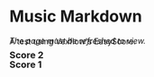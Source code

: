 # Music Markdown

A test using Vexflow's EasyScore.

### Score 1

<div id="score1" style="margin-top:-60px"></div>

### Score 2

<div id="score2" style="margin-top:-60px"></div>

<script src="https://cdn.jsdelivr.net/npm/vexflow@4.2.2/build/cjs/vexflow.js"></script>

<script>
const { Renderer, Stave, TextNote } = Vex.Flow;

// Create an SVG renderer and attach it to the DIV element named "boo".
const div1 = document.getElementById("score1");
const renderer1 = new Renderer(div1, Renderer.Backends.SVG);
// Configure the rendering context.
renderer1.resize(500, 150);
const context1 = renderer1.getContext();
// Create a stave of width 400 at position 10, 40 on the canvas.
const stave1 = new Stave(10, 40, 400);
// Add a clef and time signature.
stave1.addClef("treble").addTimeSignature("4/4");
// Connect it to the rendering context and draw!
stave1.setContext(context1).draw();
// Create an SVG renderer and attach it to the DIV element named "boo".

const div2 = document.getElementById("score2");
const renderer2 = new Renderer(div2, Renderer.Backends.SVG);
// Configure the rendering context.
renderer2.resize(500, 150);
const context2 = renderer2.getContext();
// Create a stave of width 400 at position 10, 40 on the canvas.
const stave2 = new Stave(10, 40, 400);
// Add a clef and time signature.
stave2.addClef("treble").addTimeSignature("4/4");
// Connect it to the rendering context and draw!
stave2.setContext(context2).draw();
</script>

*The page must be refreshed to view.*
